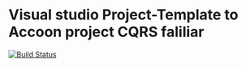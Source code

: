 # Visual studio Project-Template to Accoon project CQRS faliliar
[![Build Status](https://api.travis-ci.com/ChathurangaSandun/Accoon-Project-Template.svg?branch=master)](https://api.travis-ci.com/ChathurangaSandun/Accoon-Project-Template)


 

